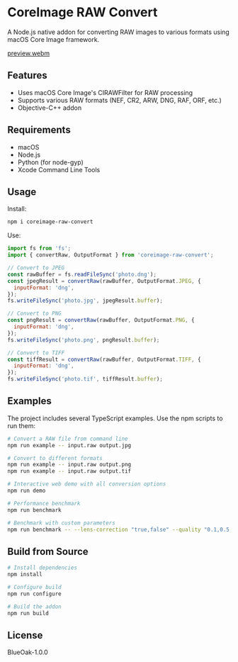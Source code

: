 # CoreImage RAW Convert

A Node.js native addon for converting RAW images to various formats using macOS Core Image framework.

[preview.webm](https://github.com/user-attachments/assets/793a76c0-6b81-47ea-b155-02445fe38a48)

## Features

- Uses macOS Core Image's CIRAWFilter for RAW processing
- Supports various RAW formats (NEF, CR2, ARW, DNG, RAF, ORF, etc.)
- Objective-C++ addon

## Requirements

- macOS
- Node.js
- Python (for node-gyp)
- Xcode Command Line Tools

## Usage

Install:

```bash
npm i coreimage-raw-convert
```

Use:

```javascript
import fs from 'fs';
import { convertRaw, OutputFormat } from 'coreimage-raw-convert';

// Convert to JPEG
const rawBuffer = fs.readFileSync('photo.dng');
const jpegResult = convertRaw(rawBuffer, OutputFormat.JPEG, {
  inputFormat: 'dng',
});
fs.writeFileSync('photo.jpg', jpegResult.buffer);

// Convert to PNG
const pngResult = convertRaw(rawBuffer, OutputFormat.PNG, {
  inputFormat: 'dng',
});
fs.writeFileSync('photo.png', pngResult.buffer);

// Convert to TIFF
const tiffResult = convertRaw(rawBuffer, OutputFormat.TIFF, {
  inputFormat: 'dng',
});
fs.writeFileSync('photo.tif', tiffResult.buffer);
```

## Examples

The project includes several TypeScript examples. Use the npm scripts to run them:

```bash
# Convert a RAW file from command line
npm run example -- input.raw output.jpg

# Convert to different formats
npm run example -- input.raw output.png
npm run example -- input.raw output.tif

# Interactive web demo with all conversion options
npm run demo

# Performance benchmark
npm run benchmark

# Benchmark with custom parameters
npm run benchmark -- --lens-correction "true,false" --quality "0.1,0.5,0.9" --format "jpeg,tif" --draft-mode "true,false" --boost "0.0,1.0" --iterations 10
```

## Build from Source

```bash
# Install dependencies
npm install

# Configure build
npm run configure

# Build the addon
npm run build
```

## License

BlueOak-1.0.0

